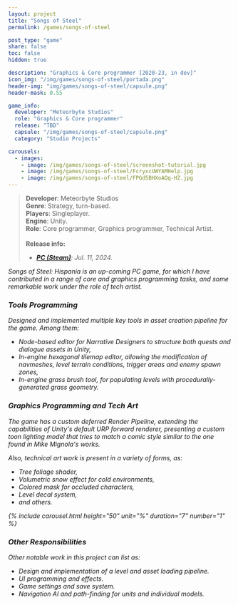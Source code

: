 ```yaml
---
layout: project
title: "Songs of Steel"
permalink: /games/songs-of-steel

post_type: "game"
share: false
toc: false
hidden: true

description: "Graphics & Core programmer [2020-23, in dev]"
icon_img: "/img/games/songs-of-steel/portada.png"
header-img: "img/games/songs-of-steel/capsule.png"
header-mask: 0.55

game_info:
  developer: "Meteorbyte Studios"
  role: "Graphics & Core programmer"
  release: "TBD"
  capsule: "/img/games/songs-of-steel/capsule.png"
  category: "Studio Projects"

carousels:
  - images: 
    - image: /img/games/songs-of-steel/screenshot-tutorial.jpg
    - image: /img/games/songs-of-steel/FcryxcUWYAMHelp.jpg
    - image: /img/games/songs-of-steel/FPGd5BHXoAQq-HZ.jpg
---
```


>**Developer**: Meteorbyte Studios<br>
>**Genre**: Strategy, turn-based.<br>
>**Players**: Singleplayer.<br>
>**Engine**: Unity.<br>
>**Role**: Core programmer, Graphics programmer, Technical Artist.<br>
><br>
>**Release info:**
>- [<i class='fab fa-steam'/> **PC (Steam)**](https://store.steampowered.com/app/2603300/Songs_of_Steel_Hispania/): Jul. 11, 2024.

_Songs of Steel: Hispania_ is an up-coming PC game, for which I have
contributed in a range of core and graphics programming tasks, and some
remarkable work under the role of tech artist.

### Tools Programming

Designed and implemented multiple key tools in asset creation pipeline for
the game. Among them:
  - Node-based editor for Narrative Designers to structure both quests and
  dialogue assets in Unity,
  - In-engine hexagonal tilemap editor, allowing the modification of navmeshes,
  level terrain conditions, trigger areas and enemy spawn zones,
  - In-engine grass brush tool, for populating levels with procedurally-generated
  grass geometry.

### Graphics Programming and Tech Art

The game has a custom deferred Render Pipeline, extending the capabilities of
Unity's  default URP forward renderer, presenting a custom toon lighting model
that tries to match a comic style similar to the one found in Mike Mignola's
works.

Also, technical art work is present in a variety of forms, as:
  - Tree foliage shader,
  - Volumetric snow effect for cold environments,
  - Colored mask for occluded characters,
  - Level decal system,
  - and others.

{% include carousel.html height="50" unit="%" duration="7" number="1" %}
<br>

### Other Responsibilities

Other notable work in this project can list as:
 
 - Design and implementation of a level and asset loading pipeline.
 - UI programming and effects.
 - Game settings and save system.
 - Navigation AI and path-finding for units and individual models.
